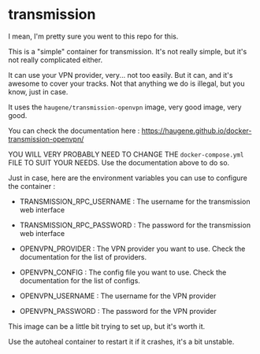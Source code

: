 # transmission

I mean, I'm pretty sure you went to this repo for this. 

This is a "simple" container for transmission. It's not really simple, but it's not really complicated either.

It can use your VPN provider, very... not too easily. But it can, and it's awesome to cover your tracks. Not that anything we do is illegal, but you know, just in case.

It uses the `haugene/transmission-openvpn` image, very good image, very good.

You can check the documentation here : https://haugene.github.io/docker-transmission-openvpn/

YOU WILL VERY PROBABLY NEED TO CHANGE THE `docker-compose.yml` FILE TO SUIT YOUR NEEDS.
Use the documentation above to do so.

Just in case, here are the environment variables you can use to configure the container :
- TRANSMISSION_RPC_USERNAME : The username for the transmission web interface
- TRANSMISSION_RPC_PASSWORD : The password for the transmission web interface

- OPENVPN_PROVIDER : The VPN provider you want to use. Check the documentation for the list of providers.
- OPENVPN_CONFIG : The config file you want to use. Check the documentation for the list of configs.
- OPENVPN_USERNAME : The username for the VPN provider
- OPENVPN_PASSWORD : The password for the VPN provider

This image can be a little bit trying to set up, but it's worth it. 

Use the autoheal container to restart it if it crashes, it's a bit unstable.

